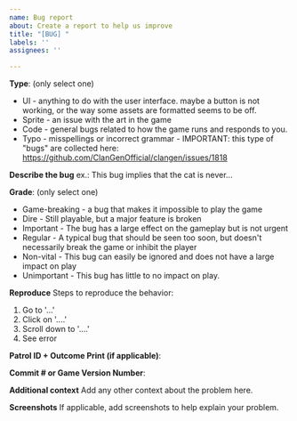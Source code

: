 ```yaml
---
name: Bug report
about: Create a report to help us improve
title: "[BUG] "
labels: ''
assignees: ''

---
```


**Type**: (only select one)
- UI - anything to do with the user interface. maybe a button is not working, or the way some assets are formatted seems to be off. 
- Sprite - an issue with the art in the game
- Code - general bugs related to how the game runs and responds to you. 
- Typo - misspellings or incorrect grammar - IMPORTANT: this type of "bugs" are collected here: https://github.com/ClanGenOfficial/clangen/issues/1818

**Describe the bug**
ex.: This bug implies that the cat is never...

**Grade**: (only select one)
- Game-breaking - a bug that makes it impossible to play the game
- Dire - Still playable, but a major feature is broken
- Important - The bug has a large effect on the gameplay but is not urgent
- Regular - A typical bug that should be seen too soon, but doesn't necessarily break the game or inhibit the player
- Non-vital - This bug can easily be ignored and does not have a large impact on play
- Unimportant - This bug has little to no impact on play. 

**Reproduce**
Steps to reproduce the behavior:
1. Go to '...'
2. Click on '....'
3. Scroll down to '....'
4. See error

**Patrol ID + Outcome Print (if applicable)**:

**Commit # or Game Version Number**: 

**Additional context**
Add any other context about the problem here.

**Screenshots**
If applicable, add screenshots to help explain your problem.
